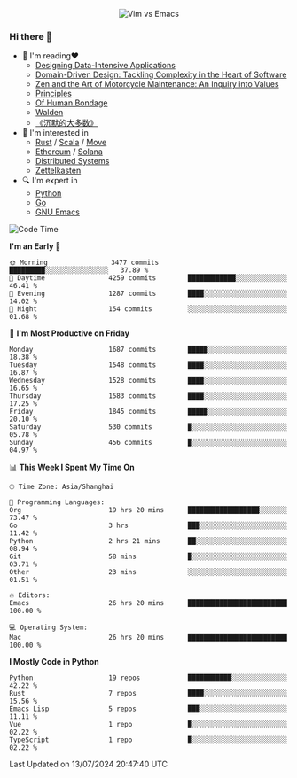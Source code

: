 <p align="center">
    <img src="https://gist.githubusercontent.com/coldnight/e696baffb094e71c96cb302118878eae/raw/40ea5053a6f66cc65f90f437e4173497da225958/banner.gif" alt="Vim vs Emacs" />
</p>

### Hi there 👋

- 📖 I'm reading❤️
    + [Designing Data-Intensive Applications](https://www.oreilly.com/library/view/designing-data-intensive-applications/9781491903063/)
    + [Domain-Driven Design: Tackling Complexity in the Heart of Software](https://www.dddcommunity.org/book/evans_2003/)
    + [Zen and the Art of Motorcycle Maintenance: An Inquiry into Values](https://en.wikipedia.org/wiki/Zen_and_the_Art_of_Motorcycle_Maintenance)
    + [Principles](https://www.principles.com/)
    + [Of Human Bondage](https://en.wikipedia.org/wiki/Of_Human_Bondage)
    + [Walden](https://en.wikipedia.org/wiki/Walden)
    + [《沉默的大多数》](https://en.wikipedia.org/wiki/Silent_majority)
- 🌱 I'm interested in
    + [Rust](https://www.rust-lang.org/) / [Scala](https://www.scala-lang.org/) / [Move](https://github.com/move-language/move/)
    + [Ethereum](https://ethereum.org/en/) / [Solana](https://solana.com/)
	+ [Distributed Systems](https://www.linuxzen.com/notes/topics/20200320174417_%E5%88%86%E5%B8%83%E5%BC%8F/)
	+ [Zettelkasten](https://www.linuxzen.com/notes/notes/20220120080920-slip_box/)
- 🔍 I'm expert in
    + [Python](https://www.python.org/)
    + [Go](https://go.dev/)
    + [GNU Emacs](https://www.gnu.org/software/emacs/)

<!--START_SECTION:waka-->
![Code Time](http://img.shields.io/badge/Code%20Time-2%2C972%20hrs%2010%20mins-blue)

**I'm an Early 🐤** 

```text
🌞 Morning                3477 commits        █████████░░░░░░░░░░░░░░░░   37.89 % 
🌆 Daytime                4259 commits        ████████████░░░░░░░░░░░░░   46.41 % 
🌃 Evening                1287 commits        ████░░░░░░░░░░░░░░░░░░░░░   14.02 % 
🌙 Night                  154 commits         ░░░░░░░░░░░░░░░░░░░░░░░░░   01.68 % 
```
📅 **I'm Most Productive on Friday** 

```text
Monday                   1687 commits        █████░░░░░░░░░░░░░░░░░░░░   18.38 % 
Tuesday                  1548 commits        ████░░░░░░░░░░░░░░░░░░░░░   16.87 % 
Wednesday                1528 commits        ████░░░░░░░░░░░░░░░░░░░░░   16.65 % 
Thursday                 1583 commits        ████░░░░░░░░░░░░░░░░░░░░░   17.25 % 
Friday                   1845 commits        █████░░░░░░░░░░░░░░░░░░░░   20.10 % 
Saturday                 530 commits         █░░░░░░░░░░░░░░░░░░░░░░░░   05.78 % 
Sunday                   456 commits         █░░░░░░░░░░░░░░░░░░░░░░░░   04.97 % 
```


📊 **This Week I Spent My Time On** 

```text
🕑︎ Time Zone: Asia/Shanghai

💬 Programming Languages: 
Org                      19 hrs 20 mins      ██████████████████░░░░░░░   73.47 % 
Go                       3 hrs               ███░░░░░░░░░░░░░░░░░░░░░░   11.42 % 
Python                   2 hrs 21 mins       ██░░░░░░░░░░░░░░░░░░░░░░░   08.94 % 
Git                      58 mins             █░░░░░░░░░░░░░░░░░░░░░░░░   03.71 % 
Other                    23 mins             ░░░░░░░░░░░░░░░░░░░░░░░░░   01.51 % 

🔥 Editors: 
Emacs                    26 hrs 20 mins      █████████████████████████   100.00 % 

💻 Operating System: 
Mac                      26 hrs 20 mins      █████████████████████████   100.00 % 
```

**I Mostly Code in Python** 

```text
Python                   19 repos            ███████████░░░░░░░░░░░░░░   42.22 % 
Rust                     7 repos             ████░░░░░░░░░░░░░░░░░░░░░   15.56 % 
Emacs Lisp               5 repos             ███░░░░░░░░░░░░░░░░░░░░░░   11.11 % 
Vue                      1 repo              █░░░░░░░░░░░░░░░░░░░░░░░░   02.22 % 
TypeScript               1 repo              █░░░░░░░░░░░░░░░░░░░░░░░░   02.22 % 
```




 Last Updated on 13/07/2024 20:47:40 UTC
<!--END_SECTION:waka-->
